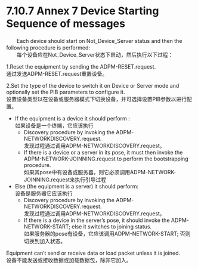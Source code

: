 # 7.10.7 Annex 7 Device Starting Sequence of messages
　　Each device should start on Not_Device_Server status and then the following procedure is performed:   
　　每个设备应在Not_Device_Server状态下启动，然后执行以下过程：   

1.Reset the equipment by sending the ADPM-RESET.request.  
通过发送ADPM-RESET.request重置设备。  

2.Set the type of the device to switch it on Device or Server mode and optionally set the PIB parameters to configure it.  
设置设备类型以在设备或服务器模式下切换设备，并可选择设置PIB参数以进行配置。  
 - If the equipment is a device it should perform :  
 如果设备是一个终端，它应该执行
   * Discovery procedure by invoking the ADPM-NETWORKDISCOVERY.request.  
   发现过程通过调用ADPM-NETWORKDISCOVERY.request。
   * If there is a device or a server in its pose, it must then invoke the ADPM-NETWORK-JOINNING.request to perform the bootstrapping procedure.  
   如果其pose中有设备或服务器，则它必须调用ADPM-NETWORK-JOINNING.request来执行引导过程
 - Else (the equipment is a server) it should perform:  
 设备是服务器它应该执行
   * Discovery procedure by invoking the ADPM-NETWORKDISCOVERY.request.  
   发现过程通过调用ADPM-NETWORKDISCOVERY.request。  
   * If there is a device in the server’s pose, it should invoke the ADPM-NETWORK-START; else it switches to joining status.  
   如果服务器的pose有设备，它应该调用ADPM-NETWORK-START; 否则切换到加入状态。

Equipment can’t send or receive data or load packet unless it is joined.  
设备不能发送或接收数据或加载数据包，除非它加入。
